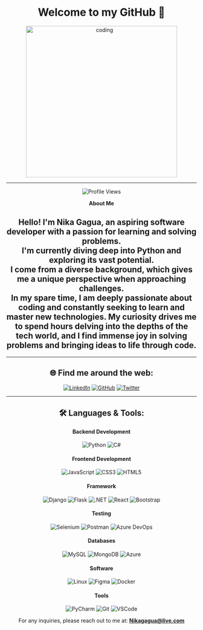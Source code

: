 <div align="center">
<h1>Welcome to my GitHub 👋</h1>
<img align="center" alt="coding" width="400" src="https://cdn.dribbble.com/users/1162077/screenshots/3848914/programmer.gif">
</div>

---

<div align="center">
  
![Profile Views](https://komarev.com/ghpvc/?username=nikagagua&label=Profile%20views&color=0e75b6&style=flat)
  
**About Me**

Hello! I'm **Nika Gagua**, an aspiring software developer with a passion for learning and solving problems. <br>
I'm currently diving deep into **Python** and exploring its vast potential. <br>
I come from a diverse background, which gives me a unique perspective when approaching challenges. <br>
In my spare time, I am deeply passionate about coding and constantly seeking to learn and master new technologies. My curiosity drives me to spend hours delving into the depths of the tech world, and I find immense joy in solving problems and bringing ideas to life through code.
---

</div>

---

<h2 align="center">🌐 Find me around the web:</h2>
<div align="center">

[![LinkedIn](https://img.shields.io/badge/LinkedIn-blue?style=flat-square&logo=linkedin&labelColor=blue)](https://linkedin.com/in/nikagagua)
[![GitHub](https://img.shields.io/badge/GitHub-black?style=flat-square&logo=github)](https://github.com/Nikagagua)
[![Twitter](https://img.shields.io/badge/Twitter-blue?style=flat-square&logo=twitter&labelColor=blue)](https://twitter.com/nicknet1c)

</div>

---

<h2 align="center">🛠️ Languages & Tools:</h2>

<h4 align="center">Backend Development</h4>
<div align="center">

![Python](https://img.shields.io/badge/-Python-black?style=flat-square&logo=python)
![C#](https://img.shields.io/badge/-C%23-green?style=flat-square&logo=csharp)

</div>

<h4 align="center">Frontend Development</h4>
<div align="center">

![JavaScript](https://img.shields.io/badge/-JavaScript-black?style=flat-square&logo=javascript)
![CSS3](https://img.shields.io/badge/-CSS3-blue?style=flat-square&logo=css3)
![HTML5](https://img.shields.io/badge/-HTML5-red?style=flat-square&logo=html5)

</div>


<h4 align="center">Framework</h4>
<div align="center">

![Django](https://img.shields.io/badge/-Django-darkgreen?style=flat-square&logo=django)
![Flask](https://img.shields.io/badge/-Flask-black?style=flat-square&logo=flask)
![.NET](https://img.shields.io/badge/-.NET-blueviolet?style=flat-square&logo=.net)
![React](https://img.shields.io/badge/-React-black?style=flat-square&logo=react)
![Bootstrap](https://img.shields.io/badge/-Bootstrap-purple?style=flat-square&logo=bootstrap)
  
</div>

<h4 align="center">Testing</h4>
<div align="center">

![Selenium](https://img.shields.io/badge/-Selenium-darkgreen?style=flat-square&logo=selenium)
![Postman](https://img.shields.io/badge/-Postman-orange?style=flat-square&logo=postman)
![Azure DevOps](https://img.shields.io/badge/-AzureDevOps-0078D7?style=flat-square&logo=azure-devops)

</div>

<h4 align="center">Databases</h4>
<div align="center">

![MySQL](https://img.shields.io/badge/-MySQL-blue?style=flat-square&logo=mysql)
![MongoDB](https://img.shields.io/badge/-MongoDB-green?style=flat-square&logo=mongodb)
![Azure](https://img.shields.io/badge/-Azure-blue?style=flat-square&logo=microsoft-azure)


<h4 align="center">Software</h4>
<div align="center">

![Linux](https://img.shields.io/badge/-Linux-black?style=flat-square&logo=linux)
![Figma](https://img.shields.io/badge/-Figma-orange?style=flat-square&logo=figma)
![Docker](https://img.shields.io/badge/-Docker-blue?style=flat-square&logo=docker)


</div>

<h4 align="center">Tools</h4>
<div align="center">

![PyCharm](https://img.shields.io/badge/-PyCharm-black?style=flat-square&logo=pycharm)
![Git](https://img.shields.io/badge/-Git-black?style=flat-square&logo=git)
![VSCode](https://img.shields.io/badge/-VSCode-blue?style=flat-square&logo=visual-studio-code)

</div>

<div align="center">
  
For any inquiries, please reach out to me at: **Nikagagua@live.com**

</div>


